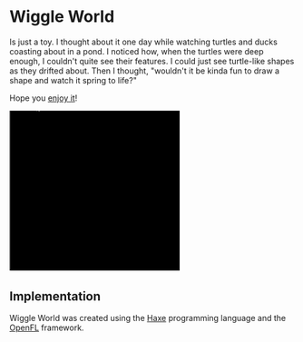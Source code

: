 # Wiggle World

Is just a toy.  I thought about it one day while watching turtles and
ducks coasting about in a pond. I noticed how, when the turtles were
deep enough, I couldn't quite see their features. I could just see
turtle-like shapes as they drifted about.  Then I thought, "wouldn't it
be kinda fun to draw a shape and watch it spring to life?"

Hope you [enjoy it](https://cbeo.github.io/wiggle-world)!

<img src="https://raw.githubusercontent.com/cbeo/WiggleWorldApp/master/wiggle-world-demo.gif"
     width="300px"/>


## Implementation


Wiggle World was created using the [Haxe](https://haxe.org)
programming language and the [OpenFL](https://openfl.org) framework.
